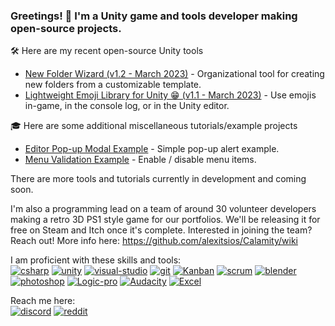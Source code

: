 ### Greetings! 👋 I'm a Unity game and tools developer making open-source projects.

🛠️ Here are my recent open-source Unity tools
- [New Folder Wizard (v1.2 - March 2023)](http://github.com/seekeroftheball/NewFolderWizard-Tool) - Organizational tool for creating new folders from a customizable template.
- [Lightweight Emoji Library for Unity 😁 (v1.1 - March 2023)](https://gist.github.com/seekeroftheball/8a4655e7b98441aa05c472c82ad8bb1c) - Use emojis in-game, in the console log, or in the Unity editor.

🎓 Here are some additional miscellaneous tutorials/example projects
- [Editor Pop-up Modal Example](https://github.com/seekeroftheball/EditorModal) - Simple pop-up alert example.
- [Menu Validation Example](https://github.com/seekeroftheball/MenuItemValidationExample) - Enable / disable menu items.

There are more tools and tutorials currently in development and coming soon.

I'm also a programming lead on a team of around 30 volunteer developers making a retro 3D PS1 style game for our portfolios. We'll be releasing it for free on Steam and Itch once it's complete. Interested in joining the team? Reach out! More info here: https://github.com/alexitsios/Calamity/wiki

I am proficient with these skills and tools:<br />
[![csharp](https://user-images.githubusercontent.com/8204808/224120324-8c504353-db8d-4971-9368-0776f226af0e.png)](#)
[![unity](https://user-images.githubusercontent.com/8204808/224120343-76736239-9293-4277-ac5d-d486637e899b.png)](#)
[![visual-studio](https://user-images.githubusercontent.com/8204808/224120345-8841798c-d6a3-4dfa-8c2f-3e8a37f8f6d6.png)](#)
[![git](https://user-images.githubusercontent.com/8204808/224120335-da34fb40-de13-4d02-9381-9498e078bc02.png)](#)
[![Kanban](https://user-images.githubusercontent.com/8204808/224120337-b5b87da6-d248-45b5-8f12-b712765e2b7b.png)](#)
[![scrum](https://user-images.githubusercontent.com/8204808/224120341-6d79ce02-8a23-4b18-85ae-3d21cc6e3d28.png)](#)
[![blender](https://user-images.githubusercontent.com/8204808/224116537-2cc6f1ab-2087-4c0e-9ee7-e460278438d8.png)](#)
[![photoshop](https://user-images.githubusercontent.com/8204808/224120340-23f1e5d1-7260-4568-90f7-3721bee1840d.png)](#)
[![Logic-pro](https://user-images.githubusercontent.com/8204808/224120339-a9664f32-2d94-4789-bc6b-00b9fdc9653a.png)](#)
[![Audacity](https://user-images.githubusercontent.com/8204808/224120318-df340d8c-c5c4-4649-a1bb-6d064b5c5075.png)](#)
[![Excel](https://user-images.githubusercontent.com/8204808/224120333-613a8359-d455-4163-a532-75bfff83d2b8.png)](#)

Reach me here:<br />
[![discord](https://user-images.githubusercontent.com/8204808/224120328-05874fcd-f17d-42c9-be66-3103bf12788f.png)](https://discordapp.com/users/SeekeroftheBall#3389)
[![reddit](https://user-images.githubusercontent.com/8204808/224125582-6c2d88fa-a186-439d-8d65-c3f3e0a1d439.png)](https://www.reddit.com/user/SeekeroftheBall)


<!--
**seekeroftheball/seekeroftheball** is a ✨ _special_ ✨ repository because its `README.md` (this file) appears on your GitHub profile.

Here are some ideas to get you started:

- 🔭 I’m currently working on ...
- 🌱 I’m currently learning ...
- 👯 I’m looking to collaborate on ...
- 🤔 I’m looking for help with ...
- 💬 Ask me about ...
- 📫 How to reach me: ...
- 😄 Pronouns: ...
- ⚡ Fun fact: ...
-->
